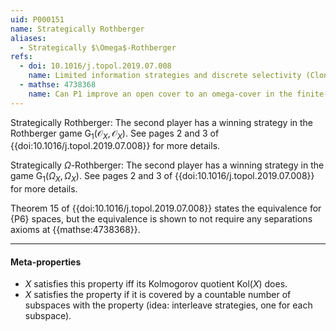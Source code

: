 ```yaml
---
uid: P000151
name: Strategically Rothberger
aliases:
  - Strategically $\Omega$-Rothberger
refs:
  - doi: 10.1016/j.topol.2019.07.008
    name: Limited information strategies and discrete selectivity (Clontz & Holshouser)
  - mathse: 4738368
    name: Can P1 improve an open cover to an omega-cover in the finite-open game?
---
```


Strategically Rothberger: The second player has a winning strategy in the Rothberger game $\mathsf{G}_1(\mathcal O_X,\mathcal O_X)$. See pages 2 and 3 of {{doi:10.1016/j.topol.2019.07.008}} for more details.

Strategically $\Omega$-Rothberger: The second player has a winning strategy in the game $\mathsf{G}_1(\Omega_X,\Omega_X)$. See pages 2 and 3 of {{doi:10.1016/j.topol.2019.07.008}} for more details.

Theorem 15 of {{doi:10.1016/j.topol.2019.07.008}} states the equivalence for {P6} spaces, but the equivalence is shown to not require any separations axioms at {{mathse:4738368}}.

----
#### Meta-properties

- $X$ satisfies this property iff its Kolmogorov quotient $\text{Kol}(X)$ does.
- $X$ satisfies the property if it is covered by a countable number of subspaces with the property
(idea: interleave strategies, one for each subspace).
